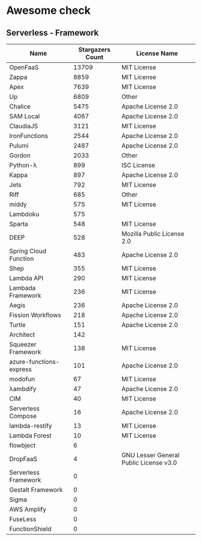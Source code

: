 # Awesome check

## Serverless - Framework

|Name|Stargazers Count|License Name|
|---|---|---|
|OpenFaaS|13709|MIT License|
|Zappa|8859|MIT License|
|Apex|7639|MIT License|
|Up|6809|Other|
|Chalice|5475|Apache License 2.0|
|SAM Local|4067|Apache License 2.0|
|ClaudiaJS|3121|MIT License|
|IronFunctions|2544|Apache License 2.0|
|Pulumi|2487|Apache License 2.0|
|Gordon|2033|Other|
|Python-λ|899|ISC License|
|Kappa|897|Apache License 2.0|
|Jets|792|MIT License|
|Riff|685|Other|
|middy|575|MIT License|
|Lambdoku|575||
|Sparta|548|MIT License|
|DEEP|528|Mozilla Public License 2.0|
|Spring Cloud Function|483|Apache License 2.0|
|Shep|355|MIT License|
|Lambda API|290|MIT License|
|Lambada Framework|236|MIT License|
|Aegis|236|Apache License 2.0|
|Fission Workflows|218|Apache License 2.0|
|Turtle|151|Apache License 2.0|
|Architect|142||
|Squeezer Framework|138|MIT License|
|azure-functions-express|101|Apache License 2.0|
|modofun|67|MIT License|
|λambdify|47|Apache License 2.0|
|CIM|40|MIT License|
|Serverless Compose|16|Apache License 2.0|
|lambda-restify|13|MIT License|
|Lambda Forest|10|MIT License|
|flowbject|6||
|DropFaaS|4|GNU Lesser General Public License v3.0|
|Serverless Framework|0||
|Gestalt Framework|0||
|Sigma|0||
|AWS Amplify|0||
|FuseLess|0||
|FunctionShield|0||
